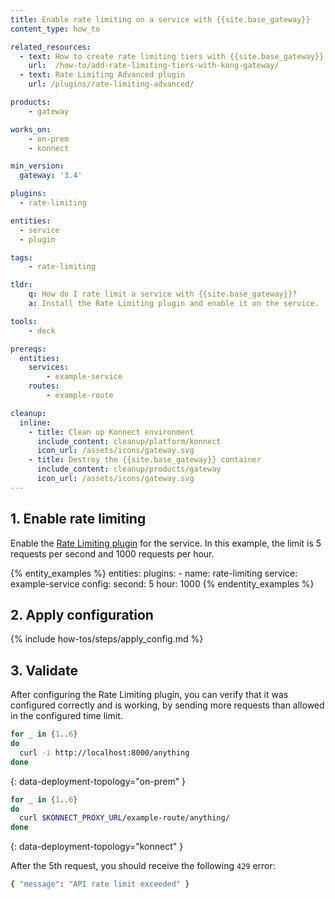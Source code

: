 ```yaml
---
title: Enable rate limiting on a service with {{site.base_gateway}}
content_type: how_to

related_resources:
  - text: How to create rate limiting tiers with {{site.base_gateway}}
    url:  /how-to/add-rate-limiting-tiers-with-kong-gateway/
  - text: Rate Limiting Advanced plugin
    url: /plugins/rate-limiting-advanced/

products:
    - gateway

works_on:
    - on-prem
    - konnect

min_version:
  gateway: '3.4'

plugins:
  - rate-limiting

entities: 
  - service
  - plugin

tags:
    - rate-limiting

tldr:
    q: How do I rate limit a service with {{site.base_gateway}}?
    a: Install the Rate Limiting plugin and enable it on the service.

tools:
    - deck

prereqs:
  entities:
    services:
        - example-service
    routes:
        - example-route

cleanup:
  inline:
    - title: Clean up Konnect environment
      include_content: cleanup/platform/konnect
      icon_url: /assets/icons/gateway.svg
    - title: Destroy the {{site.base_gateway}} container
      include_content: cleanup/products/gateway
      icon_url: /assets/icons/gateway.svg
---
```


## 1. Enable rate limiting

Enable the [Rate Limiting plugin](/plugins/rate-limiting/) for the service. 
In this example, the limit is 5 requests per second and 1000 requests per hour.

{% entity_examples %}
entities:
  plugins:
    - name: rate-limiting
      service: example-service
      config:
        second: 5
        hour: 1000
{% endentity_examples %}

## 2. Apply configuration

{% include how-tos/steps/apply_config.md %}

## 3. Validate

After configuring the Rate Limiting plugin, you can verify that it was configured correctly and is working, by sending more requests than allowed in the configured time limit.

```bash
for _ in {1..6}
do
  curl -i http://localhost:8000/anything
done
```
{: data-deployment-topology="on-prem" }

```bash
for _ in {1..6}
do
  curl $KONNECT_PROXY_URL/example-route/anything/
done
```
{: data-deployment-topology="konnect" }

After the 5th request, you should receive the following `429` error:

```bash
{ "message": "API rate limit exceeded" }
```
